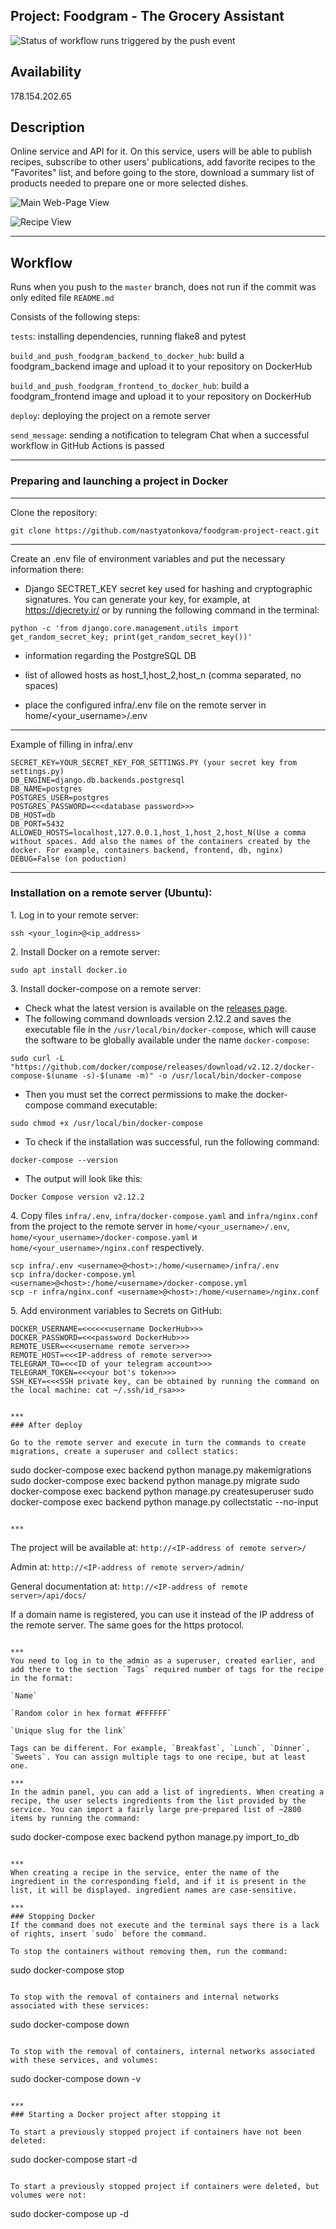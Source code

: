 ## Project: Foodgram - The Grocery Assistant

![Status of workflow runs triggered by the push event](https://github.com/nastyatonkova/foodgram-project-react/actions/workflows/main.yml/badge.svg?event=push)

## Availability
178.154.202.65

## Description
Online service and API for it. On this service, users will be able to publish recipes, subscribe to other users' publications, add favorite recipes to the "Favorites" list, and before going to the store, download a summary list of products needed to prepare one or more selected dishes.

![Main Web-Page View](https://user-images.githubusercontent.com/77447030/201496440-7dd60304-4b82-45f5-a759-d30ed44ccf11.png)

![Recipe View](https://user-images.githubusercontent.com/77447030/201496462-b0bc02c8-6200-40af-91a0-05545c3123ed.png)


***
## Workflow
Runs when you push to the `master` branch, does not run if the commit was only edited file `README.md`

Consists of the following steps:

`tests`: installing dependencies, running flake8 and pytest

`build_and_push_foodgram_backend_to_docker_hub`: build a foodgram_backend image and upload it to your repository on DockerHub

`build_and_push_foodgram_frontend_to_docker_hub`: build a foodgram_frontend image and upload it to your repository on DockerHub

`deploy`: deploying the project on a remote server

`send_message`: sending a notification to telegram Chat when a successful workflow in GitHub Actions is passed

***
### Preparing and launching a project in Docker

***
Clone the repository:

```
git clone https://github.com/nastyatonkova/foodgram-project-react.git
```

***
Create an .env file of environment variables and put the necessary information there:
- Django SECTRET_KEY secret key used for hashing and cryptographic signatures. You can generate your key, for example, at https://djecrety.ir/ or by running the following command in the terminal:
```
python -c 'from django.core.management.utils import get_random_secret_key; print(get_random_secret_key())'
```
- information regarding the PostgreSQL DB

- list of allowed hosts as host_1,host_2,host_n (comma separated, no spaces)

- place the configured infra/.env file on the remote server in home/<your_username>/.env

***
Example of filling in infra/.env

```
SECRET_KEY=YOUR_SECRET_KEY_FOR_SETTINGS.PY (your secret key from settings.py)
DB_ENGINE=django.db.backends.postgresql
DB_NAME=postgres
POSTGRES_USER=postgres
POSTGRES_PASSWORD=<<<database password>>>
DB_HOST=db
DB_PORT=5432
ALLOWED_HOSTS=localhost,127.0.0.1,host_1,host_2,host_N(Use a comma without spaces. Add also the names of the containers created by the docker. For example, containers backend, frontend, db, nginx)
DEBUG=False (on poduction)
```

***
### Installation on a remote server (Ubuntu):
1\. Log in to your remote server:

```
ssh <your_login>@<ip_address>
```

2\. Install Docker on a remote server:

```
sudo apt install docker.io
```

3\. Install docker-compose on a remote server:
 - Check what the latest version is available on the [releases page](https://github.com/docker/compose/releases 'https://github.com/docker/compose/releases').
 - The following command downloads version 2.12.2 and saves the executable file in the `/usr/local/bin/docker-compose`, which will cause the software to be globally available under the name `docker-compose`:

```
sudo curl -L "https://github.com/docker/compose/releases/download/v2.12.2/docker-compose-$(uname -s)-$(uname -m)" -o /usr/local/bin/docker-compose
```

- Then you must set the correct permissions to make the docker-compose command executable:

```
sudo chmod +x /usr/local/bin/docker-compose
```

- To check if the installation was successful, run the following command:

```
docker-compose --version
```

- The output will look like this:

```
Docker Compose version v2.12.2
```

4\. Copy files `infra/.env`, `infra/docker-compose.yaml` and `infra/nginx.conf` from the project to the remote server in `home/<your_username>/.env`, `home/<your_username>/docker-compose.yaml` и `home/<your_username>/nginx.conf` respectively.

```
scp infra/.env <username>@<host>:/home/<username>/infra/.env
scp infra/docker-compose.yml <username>@<host>:/home/<username>/docker-compose.yml
scp -r infra/nginx.conf <username>@<host>:/home/<username>/nginx.conf
```

5\. Add environment variables to Secrets on GitHub:

```
DOCKER_USERNAME=<<<<<<username DockerHub>>>
DOCKER_PASSWORD=<<<password DockerHub>>>
REMOTE_USER=<<<username remote server>>>
REMOTE_HOST=<<<IP-address of remote server>>>
TELEGRAM_TO=<<<ID of your telegram account>>>
TELEGRAM_TOKEN=<<<your bot's token>>>
SSH_KEY=<<<SSH private key, can be obtained by running the command on the local machine: cat ~/.ssh/id_rsa>>>
```

```

***
### After deploy

Go to the remote server and execute in turn the commands to create migrations, create a superuser and collect statics:

```
sudo docker-compose exec backend python manage.py makemigrations
sudo docker-compose exec backend python manage.py migrate
sudo docker-compose exec backend python manage.py createsuperuser
sudo docker-compose exec backend python manage.py collectstatic --no-input
```

***
```
The project will be available at: `http://<IP-address of remote server>/`

Admin at: `http://<IP-address of remote server>/admin/`

General documentation at: `http://<IP-address of remote server>/api/docs/`

If a domain name is registered, you can use it instead of the IP address of the remote server. The same goes for the https protocol.
```

***
You need to log in to the admin as a superuser, created earlier, and add there to the section `Tags` required number of tags for the recipe in the format:

`Name`

`Random color in hex format #FFFFFF`

`Unique slug for the link`

Tags can be different. For example, `Breakfast`, `Lunch`, `Dinner`, `Sweets`. You can assign multiple tags to one recipe, but at least one.

***
In the admin panel, you can add a list of ingredients. When creating a recipe, the user selects ingredients from the list provided by the service. You can import a fairly large pre-prepared list of ~2800 items by running the command:

```
sudo docker-compose exec backend python manage.py import_to_db
```

***
When creating a recipe in the service, enter the name of the ingredient in the corresponding field, and if it is present in the list, it will be displayed. ingredient names are case-sensitive.

***
### Stopping Docker
If the command does not execute and the terminal says there is a lack of rights, insert `sudo` before the command.

To stop the containers without removing them, run the command:

```
sudo docker-compose stop
```

To stop with the removal of containers and internal networks associated with these services:

```
sudo docker-compose down
```

To stop with the removal of containers, internal networks associated with these services, and volumes:

```
sudo docker-compose down -v
```

***
### Starting a Docker project after stopping it

To start a previously stopped project if containers have not been deleted:

```
sudo docker-compose start -d
```

To start a previously stopped project if containers were deleted, but volumes were not:

```
sudo docker-compose up -d
```


